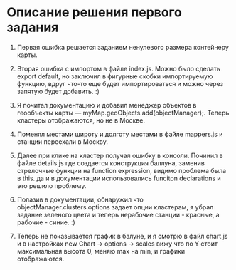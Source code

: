 # Описание решения первого задания

1) Первая ошибка решается заданием ненулевого размера контейнеру карты.

2) Вторая ошибка с импортом в файле index.js. Можно было сделать export default, но заключил в фигурные скобки импортируемую функцию, вдруг что-то еще будет импортироваться и можно через запятую будет добавить. :)

3) Я почитал документацию и добавил менеджер объектов в геообъекты карты — myMap.geoObjects.add(objectManager);. Теперь кластеры отображаются, но не в Москве.

4) Поменял местами широту и долготу местами в файле mappers.js и станции переехали в Москву.

5) Далее при клике на кластер получал ошибку в консоли. Починил в файле details.js где создается конструкция баллуна, заменив стрелочные функции на function expression, видимо проблема была в this. да и в документации использовались funciton declarations и это решило проблему.

6) Полазив в документации, обнаружил что objectManager.clusters.options задает опции кластерам, я убрал задание зеленого цвета и теперь нерабочие станции - красные, а рабочие - синие. :)

7) Теперь не показывается график в балуне, и я смотрю в файл chart.js и в настройках new Chart -> options -> scales вижу что по Y стоит максимальная высота 0, меняю max на min, и графики отображаются.
